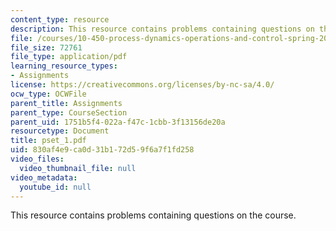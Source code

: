 ```yaml
---
content_type: resource
description: This resource contains problems containing questions on the course.
file: /courses/10-450-process-dynamics-operations-and-control-spring-2006/830af4e9ca0d31b172d59f6a7f1fd258_pset_1.pdf
file_size: 72761
file_type: application/pdf
learning_resource_types:
- Assignments
license: https://creativecommons.org/licenses/by-nc-sa/4.0/
ocw_type: OCWFile
parent_title: Assignments
parent_type: CourseSection
parent_uid: 1751b5f4-022a-f47c-1cbb-3f13156de20a
resourcetype: Document
title: pset_1.pdf
uid: 830af4e9-ca0d-31b1-72d5-9f6a7f1fd258
video_files:
  video_thumbnail_file: null
video_metadata:
  youtube_id: null
---
```

This resource contains problems containing questions on the course.